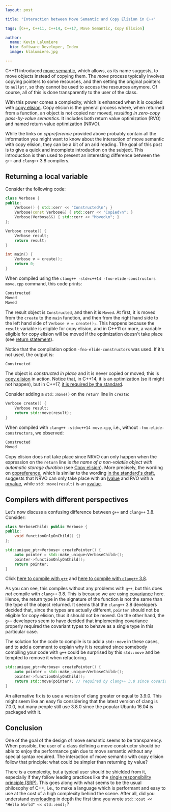 ```yaml
---
layout: post

title: "Interaction between Move Semantic and Copy Elision in C++"

tags: [C++, C++11, C++14, C++17, Move Semantic, Copy Elision]

author:
  name: Kevin Lalumiere
  bio: Software Developer, Index
  image: klalumiere.jpg

---
```


C++11 introduced [move semantic](https://en.cppreference.com/w/cpp/utility/move), which allows, as its name suggests, to move objects instead of copying them.
The *move* process typically involves copying pointers to some resources, and then setting the original pointers to `nullptr`, so they cannot be used to access the resources anymore.
Of course, all of this is done transparently to the user of the class.

With this power comes a complexity, which is enhanced when it is coupled with [copy elision](https://en.cppreference.com/w/cpp/language/copy_elision).
Copy elision is the general process where, when returned from a function, an object is not copied nor moved, *resulting in zero-copy pass-by-value semantics*.
It includes both return value optimization (RVO) and named return value optimization (NRVO).

While the links on *cppreference* provided above probably contain all the information you might want to know about the interaction of move semantic with copy elision, they can be a bit of an arid reading.
The goal of this post is to give a quick and incomplete introduction on the subject.
This introduction is then used to present an interesting difference between the `g++` and `clang++` 3.8 compilers.
<!-- more -->

## Returning a local variable

Consider the following code:
```c++
class Verbose {
public:
    Verbose() { std::cerr << "Constructed\n"; }
    Verbose(const Verbose&) { std::cerr << "Copied\n"; }
    Verbose(Verbose&&) { std::cerr << "Moved\n"; }
};

Verbose create() {
    Verbose result;
    return result;
}

int main() {
    Verbose v = create();
    return 0;
}
```
When compiled using the `clang++ -std=c++14 -fno-elide-constructors move.cpp` command, this code prints:
```bash
Constructed
Moved
Moved
```
The result object is `Constructed`, and then it is `Moved`. At first, it is moved from the `create` to the `main` function, and then from the right hand side to the left hand side of `Verbose v = create();`.
This happens because the `result` variable is eligible for copy elision, and in C++11 or more, a variable eligible for copy elision will be moved if the optimization doesn't take place (see [return statement](https://en.cppreference.com/w/cpp/language/return#Notes)).

Notice that the compilation option `-fno-elide-constructors` was used.
If it's not used, the output is:
```bash
Constructed
```
The object is *constructed in place* and it is never copied or moved; this is [copy elision](https://en.cppreference.com/w/cpp/language/copy_elision) in action.
Notice that, in C++14, it is an optimization (so it might not happen), but in C++17, [it is required by the standard](http://www.open-std.org/jtc1/sc22/wg21/docs/papers/2017/n4713.pdf#page=258).

Consider adding a `std::move()` on the `return` line in `create`:
```c++
Verbose create() {
    Verbose result;
    return std::move(result);
}
```
When compiled with `clang++ -std=c++14 move.cpp`, i.e., without `-fno-elide-constructors`, we observed:
```bash
Constructed
Moved
```
Copy elision does not take place since NRVO can only happen when the expression on the `return` line is *the name of a non-volatile object with automatic storage duration* (see [Copy elision](https://en.cppreference.com/w/cpp/language/copy_elision#Explanation)).
More precisely, the wording on [cppreference](https://en.cppreference.com/w/cpp/language/copy_elision#Explanation), which is similar to the wording [in the standard's draft](http://www.open-std.org/jtc1/sc22/wg21/docs/papers/2014/n4296.pdf#page=308), suggests that NRVO can only take place with an [lvalue](https://en.cppreference.com/w/cpp/language/value_category#lvalue) and RVO with a [prvalue](https://en.cppreference.com/w/cpp/language/value_category#prvalue), while `std::move(result)` is an [xvalue](https://en.cppreference.com/w/cpp/language/value_category#xvalue).

## Compilers with different perspectives

Let's now discuss a confusing difference between `g++` and `clang++` 3.8.
Consider:
```c++
class VerboseChild: public Verbose {
public:
    void functionOnlyOnChild() {}
};

std::unique_ptr<Verbose> createPointer() {
    auto pointer = std::make_unique<VerboseChild>();
    pointer->functionOnlyOnChild();
    return pointer;
}
```
Click <a href="https://gcc.godbolt.org/#g:!((g:!((g:!((h:codeEditor,i:(j:1,lang:c%2B%2B,source:'%23include+%3Ciostream%3E%0A%23include+%3Cmemory%3E%0A%0Aclass+Verbose+%7B%0Apublic:%0A++++Verbose()+%7B+std::cerr+%3C%3C+%22Constructed%5Cn%22%3B+%7D%0A++++Verbose(const+Verbose%26)+%7B+std::cerr+%3C%3C+%22Copied%5Cn%22%3B+%7D%0A++++Verbose(Verbose%26%26)+%7B+std::cerr+%3C%3C+%22Moved%5Cn%22%3B+%7D%0A%7D%3B%0A%0Aclass+VerboseChild:+public+Verbose+%7B%0Apublic:%0A++++void+functionOnlyOnChild()+%7B%7D%0A%7D%3B%0A%0Astd::unique_ptr%3CVerbose%3E+createPointer()+%7B%0A++++auto+pointer+%3D+std::make_unique%3CVerboseChild%3E()%3B%0A++++pointer-%3EfunctionOnlyOnChild()%3B%0A++++return+pointer%3B%0A%7D%0A%0AVerbose+create()+%7B%0A++++Verbose+result%3B%0A++++return+result%3B%0A%7D%0A%0Aint+main()+%7B%0A++++Verbose+v+%3D+create()%3B%0A++++return+0%3B%0A%7D'),l:'5',n:'0',o:'C%2B%2B+source+%231',t:'0')),k:50,l:'4',n:'0',o:'',s:0,t:'0'),(g:!((g:!((h:compiler,i:(compiler:g540,filters:(b:'1',binary:'1',commentOnly:'1',demangle:'1',directives:'1',execute:'1',intel:'1',trim:'1'),lang:c%2B%2B,libs:!(),options:'-std%3Dc%2B%2B14',source:1),l:'5',n:'0',o:'x86-64+gcc+5.4+(Editor+%231,+Compiler+%231)+C%2B%2B',t:'0')),header:(),k:50,l:'4',m:9.015256588072125,n:'0',o:'',s:0,t:'0'),(g:!((h:output,i:(compiler:1,editor:1,wrap:'1'),l:'5',n:'0',o:'%231+with+x86-64+gcc+5.4',t:'0')),header:(),l:'4',m:90.98474341192791,n:'0',o:'',s:0,t:'0')),k:50,l:'3',n:'0',o:'',t:'0')),l:'2',n:'0',o:'',t:'0')),version:4">here to compile with `g++`</a> and <a href="https://gcc.godbolt.org/#g:!((g:!((g:!((h:codeEditor,i:(j:1,lang:c%2B%2B,source:'%23include+%3Ciostream%3E%0A%23include+%3Cmemory%3E%0A%0Aclass+Verbose+%7B%0Apublic:%0A++++Verbose()+%7B+std::cerr+%3C%3C+%22Constructed%5Cn%22%3B+%7D%0A++++Verbose(const+Verbose%26)+%7B+std::cerr+%3C%3C+%22Copied%5Cn%22%3B+%7D%0A++++Verbose(Verbose%26%26)+%7B+std::cerr+%3C%3C+%22Moved%5Cn%22%3B+%7D%0A%7D%3B%0A%0Aclass+VerboseChild:+public+Verbose+%7B%0Apublic:%0A++++void+functionOnlyOnChild()+%7B%7D%0A%7D%3B%0A%0Astd::unique_ptr%3CVerbose%3E+createPointer()+%7B%0A++++auto+pointer+%3D+std::make_unique%3CVerboseChild%3E()%3B%0A++++pointer-%3EfunctionOnlyOnChild()%3B%0A++++return+pointer%3B%0A%7D%0A%0AVerbose+create()+%7B%0A++++Verbose+result%3B%0A++++return+result%3B%0A%7D%0A%0Aint+main()+%7B%0A++++Verbose+v+%3D+create()%3B%0A++++return+0%3B%0A%7D'),l:'5',n:'0',o:'C%2B%2B+source+%231',t:'0')),k:50,l:'4',n:'0',o:'',s:0,t:'0'),(g:!((g:!((h:compiler,i:(compiler:clang380,filters:(b:'1',binary:'1',commentOnly:'1',demangle:'1',directives:'1',execute:'1',intel:'1',trim:'1'),lang:c%2B%2B,libs:!(),options:'-std%3Dc%2B%2B14',source:1),l:'5',n:'0',o:'x86-64+clang+3.8+(Editor+%231,+Compiler+%231)+C%2B%2B',t:'0')),header:(),k:50,l:'4',m:9.015256588072125,n:'0',o:'',s:0,t:'0'),(g:!((h:output,i:(compiler:1,editor:1,wrap:'1'),l:'5',n:'0',o:'%231+with+x86-64+clang+3.8',t:'0')),header:(),l:'4',m:90.98474341192791,n:'0',o:'',s:0,t:'0')),k:50,l:'3',n:'0',o:'',t:'0')),l:'2',n:'0',o:'',t:'0')),version:4">here to compile with `clang++` 3.8</a>.

As you can see, this compiles without any problems with `g++`, but this does *not* compile with `clang++` 3.8.
This is because we are using [covariance](https://cpptruths.blogspot.com/2015/11/covariance-and-contravariance-in-c.html) here.
Hence, the return type in the signature of the function is not the same than the type of the object returned.
It seems that the `clang++` 3.8 developers decided that, since the types are actually different, `pointer` should not be eligible for copy elision, thus it should not be moved.
On the other hand, the `g++` developers seem to have decided that implementing covariance properly required the covariant types to behave as a single type in this particular case.

The solution for the code to compile is to add a `std::move` in these cases, and to add a comment to explain why it is required since somebody compiling your code with `g++` could be surprised by this `std::move` and be tempted to remove it when refactoring.
```c++
std::unique_ptr<Verbose> createPointer() {
    auto pointer = std::make_unique<VerboseChild>();
    pointer->functionOnlyOnChild();
    return std::move(pointer); // required by clang++ 3.8 since covariant
}
```
An alternative fix is to use a version of clang greater or equal to 3.9.0.
This might seem like an easy fix considering that the latest version of clang is 7.0.0, but many people still use 3.8.0 since the popular Ubuntu 16.04 is packaged with it.

## Conclusion

One of the goal of the design of move semantic seems to be transparency.
When possible, the user of a class defining a move constructor should be able to enjoy the performance gain due to move semantic without any special syntax required.
The interaction of move semantic with copy elision follow that principle: what could be simpler than returning by value?

There *is* a complexity, but a typical user should be shielded from it, especially if they follow leading practices like the [single responsibility principle (SRP)](https://en.wikipedia.org/wiki/Single_responsibility_principle).
This goes along with what seems to be the usual philosophy of C++, i.e., to make a language which is performant and easy to use at the cost of a high complexity behind the scene.
After all, did you understand [overloading](https://en.cppreference.com/w/cpp/language/overload_resolution) in depth the first time you wrote `std::cout << "Hello World" << std::endl;`?
